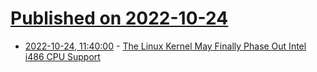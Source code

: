# [Published on 2022-10-24](index.md)

* [2022-10-24, 11:40:00](https://linux.slashdot.org/story/22/10/24/0333212/the-linux-kernel-may-finally-phase-out-intel-i486-cpu-support?utm_source=rss1.0mainlinkanon&utm_medium=feed) - [The Linux Kernel May Finally Phase Out Intel i486 CPU Support](https://linux.slashdot.org/story/22/10/24/0333212/the-linux-kernel-may-finally-phase-out-intel-i486-cpu-support?utm_source=rss1.0mainlinkanon&utm_medium=feed)
